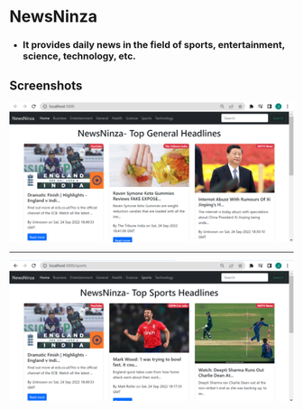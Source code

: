 # NewsNinza
* ### It provides daily news in the field of sports, entertainment, science, technology, etc.
## Screenshots
![](screenshot/Screenshot%20(7).png)
***
![](screenshot/Screenshot%20(8).png)
